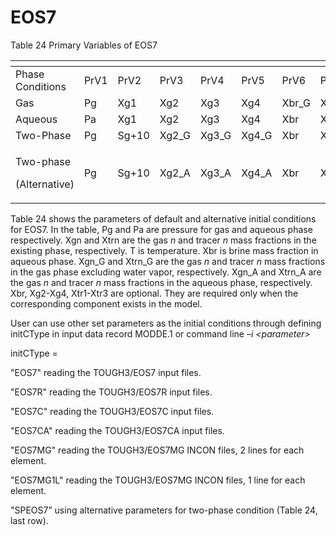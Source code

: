 # EOS7

Table 24 Primary Variables of EOS7

<table data-header-hidden><thead><tr><th width="144"></th><th width="78"></th><th width="84"></th><th width="89"></th><th width="87"></th><th width="89"></th><th width="80"></th><th width="82"></th><th width="87"></th><th width="89"></th><th></th></tr></thead><tbody><tr><td>Phase Conditions</td><td>PrV1</td><td>PrV2</td><td>PrV3</td><td>PrV4</td><td>PrV5</td><td>PrV6</td><td>PrV7</td><td>PrV8</td><td>PrV9</td><td>PrV10</td></tr><tr><td>Gas</td><td>Pg</td><td>Xg1</td><td>Xg2</td><td>Xg3</td><td>Xg4</td><td>Xbr_G</td><td>Xtr1</td><td>Xtr2</td><td>Xtr3</td><td>T</td></tr><tr><td>Aqueous</td><td>Pa</td><td>Xg1</td><td>Xg2</td><td>Xg3</td><td>Xg4</td><td>Xbr </td><td>Xtr1</td><td>Xtr2</td><td>Xtr3</td><td>T</td></tr><tr><td>Two-Phase</td><td>Pg</td><td>Sg+10</td><td>Xg2_G</td><td>Xg3_G</td><td>Xg4_G</td><td>Xbr</td><td>Xtr1_G</td><td>Xtr2_G</td><td>Xtr3_G</td><td>T</td></tr><tr><td><p>Two-phase</p><p>(Alternative)</p></td><td>Pg</td><td>Sg+10</td><td>Xg2_A</td><td>Xg3_A</td><td>Xg4_A</td><td>Xbr</td><td>Xtr1_A</td><td>Xtr2_A</td><td>Xtr3_A</td><td>T</td></tr></tbody></table>

Table 24 shows the parameters of default and alternative initial conditions for EOS7. In the table, Pg and Pa are pressure for gas and aqueous phase respectively. Xgn and Xtrn are the gas _n_ and tracer _n_ mass fractions in the existing phase, respectively. T is temperature. Xbr is brine mass fraction in aqueous phase. Xgn\_G and Xtrn\_G are the gas _n_ and tracer _n_ mass fractions in the gas phase excluding water vapor, respectively. Xgn\_A and Xtrn\_A are the gas _n_ and tracer _n_ mass fractions in the aqueous phase, respectively. Xbr, Xg2-Xg4, Xtr1-Xtr3 are optional. They are required only when the corresponding component exists in the model.

User can use other set parameters as the initial conditions through defining initCType in input data record MODDE.1 or command line _–i \<parameter>_

&#x20;initCType =

&#x20;                   "EOS7"        reading the TOUGH3/EOS7 input files.

&#x20;                   "EOS7R"       reading the TOUGH3/EOS7R input files.

&#x20;                   "EOS7C"      reading the TOUGH3/EOS7C input files.

&#x20;                  "EOS7CA"     reading the TOUGH3/EOS7CA input files.

&#x20;                  "EOS7MG"   reading the TOUGH3/EOS7MG INCON files, 2 lines for each element.

&#x20;                  "EOS7MG1L"   reading the TOUGH3/EOS7MG INCON files, 1 line for each element.

&#x20;                 "SPEOS7”     using alternative parameters for two-phase condition (Table 24, last row).
